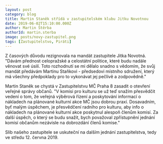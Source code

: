 ```yaml
---
layout: post
category: blog
title: Martin Staněk střídá v zastupitelském klubu Jitku Novotnou
date: 2019-06-02T15:10:00.000Z
author: Martin Štěrba
authorId: martin.sterba
image: posts/novy-zastupitel.png
tags: [Zastupitelstvo, Piráti]
---
```


Z časových důvodu rezignovala na mandát zastupitele Jitka Novotná. "Dávám přednost celopražské a celostátní politice, které budu nadále věnovat své úsilí. Toto rozhodnutí se mi dělalo snadno s vědomím, že svůj mandát předávám Martinu Staňkovi - předsedovi místního sdružení, který má všechny předpoklady pro to vykonávat jej pečlivě a zodpovědně."

Martin Staněk se chystá v Zastupitelstvu MČ Praha 8 zasadit o otevření veřejné správy občanů. "V komisi pro kulturu se už teď snažím přesvědčit vedení o tom, že veřejná výběrová řízení a poskytování informací o nákladech na plánované kulturní akce MČ jsou dobrou praxí. Dosavadním, byť malým úspěchem, je přesvědčení radního pro kulturu, aby info o nákladech na plánované kulturní akce poskytnul alespoň členům komisí. Za další úspěch, o který se budu snažit, bych považoval zpřístupnění jednání komisí občanům nezávisle na dobrozdání členů komise."

Slib našeho zastupitele se uskuteční na dalším jednání zastupitelstva, tedy ve středu 12. června 2019.
